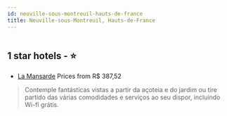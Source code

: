 ```yaml
---
id: neuville-sous-montreuil-hauts-de-france
title: Neuville-sous-Montreuil, Hauts-de-France
---
```


<center><img src="https://i.travelapi.com/hotels/28000000/27230000/27224600/27224507/b613cec3_z.jpg" alt="" /></center>


##  1 star hotels - ⭐️

-    [La Mansarde](https://us.hurb.com/hotels/neuville-sous-montreuil/la-mansarde-HT-7HSA?cmp=18055) Prices from R$ 387,52
   > Contemple fantásticas vistas a partir da açoteia e do jardim ou tire partido das várias comodidades e serviços ao seu dispor, incluindo Wi-fi grátis.
